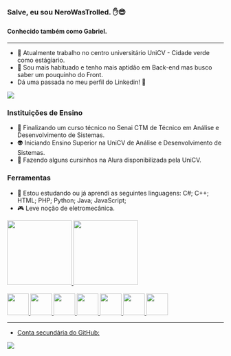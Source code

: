 ### Salve, eu sou NeroWasTrolled. ✋😎
#### Conhecido também como Gabriel.
----
- 🌿 Atualmente trabalho no centro universitário UniCV - Cidade verde como estágiario.
- 👻 Sou mais habituado e tenho mais aptidão em Back-end mas busco saber um pouquinho do Front.
- Dá uma passada no meu perfil do Linkedin! 🤠

<div>
  <a href="https://www.linkedin.com/in/gabriel-frança-4633aa27b/" ><img src="https://img.shields.io/badge/LinkedIn-0077B5?style=for-the-badge&logo=linkedin&logoColor=white" target="_blank"></a>
</div>

### Instituições de Ensino
- 🤖 Finalizando um curso técnico no Senai CTM de Técnico em Análise e Desenvolvimento de Sistemas.
- 👽 Iniciando Ensino Superior na UniCV de Análise e Desenvolvimento de Sistemas.
- 👾 Fazendo alguns cursinhos na Alura disponibilizada pela UniCV.
  
### Ferramentas
- 🥶 Estou estudando ou já aprendi as seguintes linguagens:
C#;
C++;
HTML;
PHP;
Python;
Java;
JavaScript;
- 🎮 Leve noção de eletromecânica.
<div>
  <a href="https://github.com/NeroWasTrolled">
  <img height="150" src="https://github-readme-stats.vercel.app/api?username=NeroWasTrolled&show_icons=true&theme=dark">
  <img height="150" src="https://github-readme-stats.vercel.app/api/top-langs/?username=NeroWasTrolled&theme=dark&hide_border=false&include_all_commits=false&count_private=false&layout=compact">
</div>
    
<div style="display: inline_block"><br>
  <img height="50" src="https://cdn.jsdelivr.net/gh/devicons/devicon@latest/icons/csharp/csharp-original.svg" />
  <img height="50" src="https://cdn.jsdelivr.net/gh/devicons/devicon@latest/icons/cplusplus/cplusplus-original.svg" />
  <img height="50" src="https://cdn.jsdelivr.net/gh/devicons/devicon@latest/icons/html5/html5-original.svg" />
  <img height="50" src="https://cdn.jsdelivr.net/gh/devicons/devicon@latest/icons/php/php-original.svg" />
  <img height="50" src="https://cdn.jsdelivr.net/gh/devicons/devicon@latest/icons/python/python-original.svg" />
  <img height="50" src="https://cdn.jsdelivr.net/gh/devicons/devicon@latest/icons/java/java-original.svg" />
  <img height="50" src="https://cdn.jsdelivr.net/gh/devicons/devicon@latest/icons/javascript/javascript-original.svg" />
</div>

----

 - Conta secundária do GitHub:
<div>
  <img href="" src="https://img.shields.io/badge/GitHub-100000?style=for-the-badge&logo=github&logoColor=white">
</div>

